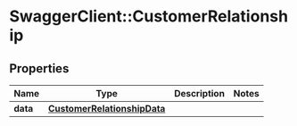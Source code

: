 # SwaggerClient::CustomerRelationship

## Properties
Name | Type | Description | Notes
------------ | ------------- | ------------- | -------------
**data** | [**CustomerRelationshipData**](CustomerRelationshipData.md) |  | 

